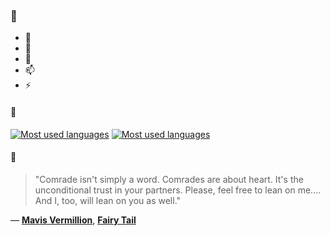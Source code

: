 ### 👋

- 🔭
- 🌱
- 💬
- 📫
- ⚡

#### 🧏

[![Most used languages](https://github-readme-stats-aynah.vercel.app/api/top-langs/?username=aynh&theme=solarized-dark&langs_count=6&layout=compact&hide_title=true)](https://github.com/anuraghazra/github-readme-stats#gh-dark-mode-only)
[![Most used languages](https://github-readme-stats-aynah.vercel.app/api/top-langs/?username=aynh&theme=solarized-light&langs_count=6&layout=compact&hide_title=true)](https://github.com/anuraghazra/github-readme-stats#gh-light-mode-only)

#### 💬

> "Comrade isn't simply a word. Comrades are about heart. It's the unconditional trust in your partners. Please, feel free to lean on me.... And I, too, will lean on you as well."

&mdash; [**Mavis Vermillion**](https://myanimelist.net/character.php?q=Mavis%20Vermillion&cat=character), [**Fairy Tail**](https://myanimelist.net/search/all?q=Fairy%20Tail&cat=all)
